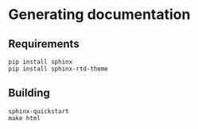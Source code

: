 # Generating documentation

## Requirements

```
pip install sphinx
pip install sphinx-rtd-theme
```

## Building

```
sphinx-quickstart
make html
```
